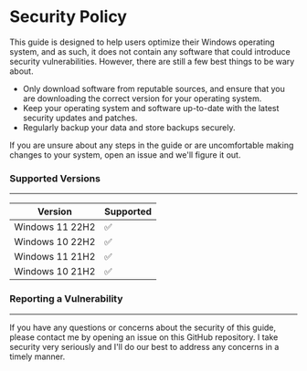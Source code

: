 # Security Policy

This guide is designed to help users optimize their Windows operating system, and as such, it does not contain any software that could introduce security vulnerabilities. However, there are still a few best things to be wary about.

- Only download software from reputable sources, and ensure that you are downloading the correct version for your operating system.
- Keep your operating system and software up-to-date with the latest security updates and patches.
- Regularly backup your data and store backups securely.

If you are unsure about any steps in the guide or are uncomfortable making changes to your system, open an issue and we'll figure it out.

### Supported Versions

----- 

| Version | Supported          |
| ------- | ------------------ |
| Windows 11 22H2   | :white_check_mark: |
| Windows 10 22H2   | :white_check_mark: |
| Windows 11 21H2   | :white_check_mark: |
| Windows 10 21H2   | :white_check_mark: |

### Reporting a Vulnerability

----- 

If you have any questions or concerns about the security of this guide, please contact me by opening an issue on this GitHub repository. I take security very seriously and I'll do our best to address any concerns in a timely manner.



